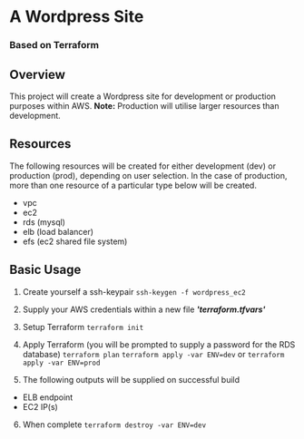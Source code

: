 # A Wordpress Site
### Based on Terraform

## Overview
This project will create a Wordpress site for development or production purposes within AWS.
**Note:** Production will utilise larger resources than development.

## Resources
The following resources will be created for either development (dev) or production (prod), depending on user selection. In the case of production, more than one resource of a particular type below will be created.
 * vpc
 * ec2
 * rds (mysql)
 * elb (load balancer)
 * efs (ec2 shared file system)

## Basic Usage

1) Create yourself a ssh-keypair
`ssh-keygen -f wordpress_ec2`

2) Supply your AWS credentials within a new file *__'terraform.tfvars'__*

3) Setup Terraform
`terraform init`

4) Apply Terraform (you will be prompted to supply a password for the RDS database)
`terraform plan`
`terraform apply -var ENV=dev` or `terraform apply -var ENV=prod`

5) The following outputs will be supplied on successful build
 * ELB endpoint
 * EC2 IP(s)

 6) When complete
 `terraform destroy -var ENV=dev`
